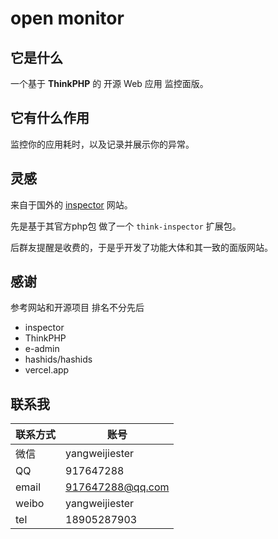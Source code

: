 # open monitor


## 它是什么

一个基于 **ThinkPHP** 的 开源 Web 应用 监控面版。

## 它有什么作用

监控你的应用耗时，以及记录并展示你的异常。


## 灵感

来自于国外的 [inspector](http://app.inspector.dev) 网站。

先是基于其官方php包 做了一个 `think-inspector` 扩展包。

后群友提醒是收费的，于是乎开发了功能大体和其一致的面版网站。

## 感谢

参考网站和开源项目  排名不分先后

- inspector
- ThinkPHP
- e-admin
- hashids/hashids
- vercel.app

## 联系我



| 联系方式 | 账号             |
|----------|------------------|
| 微信     | yangweijiester   |
| QQ       | 917647288        |
| email    | 917647288@qq.com |
| weibo    | yangweijiester   |
| tel      | 18905287903      |